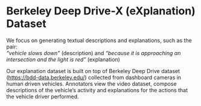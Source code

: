# Berkeley Deep Drive-X (eXplanation) Dataset

We focus on generating textual descriptions and explanations, such as the pair:<br />
*“vehicle slows down”* (description) and *“because it is approaching an intersection and the light is red”* (explanation)

Our explanation dataset is built on top of Berkeley Deep Drive dataset (<https://bdd-data.berkeley.edu/>) collected from dashboard cameras in human driven vehicles. Annotators view the video dataset, compose descriptions of the vehicle’s activity and explanations for the actions that the vehicle driver performed.
